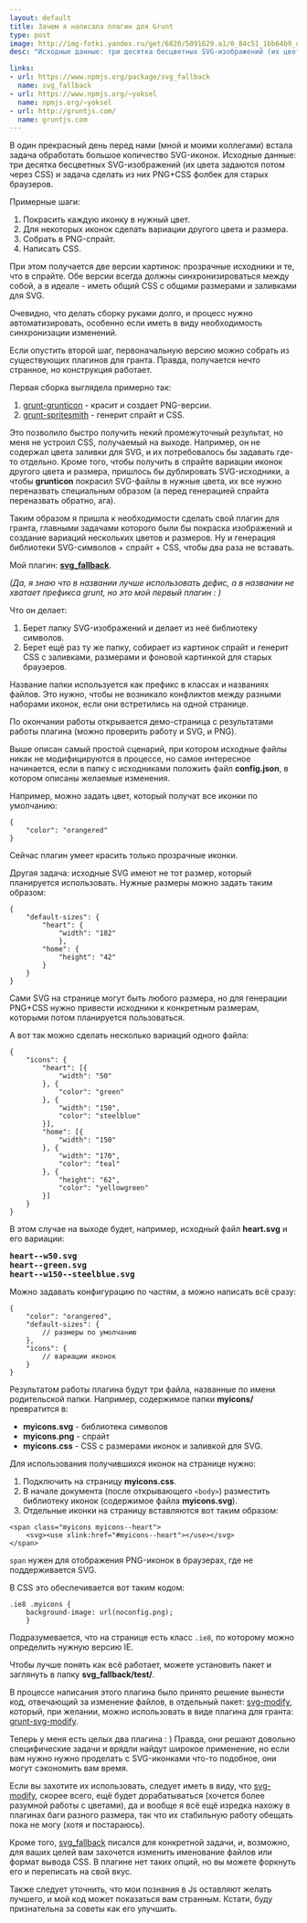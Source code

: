 ```yaml
---
layout: default
title: Зачем я написала плагин для Grunt
type: post
image: http://img-fotki.yandex.ru/get/6820/5091629.a1/0_84c51_1bb64b9_orig
desc: "Исходные данные: три десятка бесцветных SVG-изображений (их цвета задаются потом через CSS) и задача сделать из них PNG+CSS фолбек для старых браузеров."

links:
- url: https://www.npmjs.org/package/svg_fallback
  name: svg_fallback
- url: https://www.npmjs.org/~yoksel
  name: npmjs.org/~yoksel
- url: http://gruntjs.com/
  name: gruntjs.com
---
```


В один прекрасный день перед нами (мной и моими коллегами) встала задача обработать большое количество SVG-иконок.
Исходные данные: три десятка бесцветных SVG-изображений (их цвета задаются потом через CSS) и задача сделать из них PNG+CSS фолбек для старых браузеров.<!--more-->

Примерные шаги:

1. Покрасить каждую иконку в нужный цвет.
2. Для некоторых иконок сделать вариации другого цвета и размера.
3. Собрать в PNG-спрайт.
4. Написать CSS.

При этом получается две версии картинок: прозрачные исходники и те, что в спрайте. Обе версии всегда должны синхронизироваться между собой, а в идеале - иметь общий CSS c общими размерами и заливками для SVG.

Очевидно, что делать сборку руками долго, и процесс нужно автоматизировать, особенно если иметь в виду необходимость синхронизации изменений.

Если опустить второй шаг, первоначальную версию можно собрать из существующих плагинов для гранта. Правда, получается нечто странное, но конструкция работает.

Первая сборка выглядела примерно так:

1. <a href="https://www.npmjs.org/package/grunt-grunticon">grunt-grunticon</a> - красит и создает PNG-версии.
2. <a href="https://www.npmjs.org/package/grunt-spritesmith">grunt-spritesmith</a> - генерит спрайт и CSS.

Это позволило быстро получить некий промежуточный результат, но меня не устроил CSS, получаемый на выходе. Например, он не содержал цвета заливки для SVG, и их потребовалось бы задавать где-то отдельно. Кроме того, чтобы получить в спрайте вариации иконок другого цвета и размера, пришлось бы дублировать SVG-исходники, а чтобы <b>grunticon</b> покрасил SVG-файлы в нужные цвета, их все нужно переназвать специальным образом (а перед генерацией спрайта переназвать обратно, ага).

Таким образом я пришла к необходимости сделать свой плагин для гранта, главными задачами которого были бы покраска изображений и создание вариаций нескольких цветов и размеров. Ну и генерация библиотеки SVG-символов + спрайт + CSS, чтобы два раза не вставать.

Мой плагин: <b><a href="https://www.npmjs.org/package/svg_fallback">svg_fallback</a></b>.

<i>(Да, я знаю что в названии лучше использовать дефис, а в названии не хватает префикса grunt, но это мой первый плагин : )</i>

Что он делает:

1. Берет папку SVG-изображений и делает из неё библиотеку символов.
2. Берет ещё раз ту же папку, собирает из картинок спрайт и генерит CSS с заливками, размерами и фоновой картинкой для старых браузеров.

Название папки используется как префикс в классах и названиях файлов. Это нужно, чтобы не возникало конфликтов между разными наборами иконок, если они встретились на одной странице.

По окончании работы открывается демо-страница с результатами работы плагина (можно проверить работу и SVG, и PNG).

Выше описан самый простой сценарий, при котором исходные файлы никак не модифицируются в процессе, но самое интересное начинается, если в папку с исходниками положить файл <b>config.json</b>, в котором описаны желаемые изменения.

Например, можно задать цвет, который получат все иконки по умолчанию:

<pre><code class="language-javascript">{
    "color": "orangered"
}</code></pre>

Сейчас плагин умеет красить только прозрачные иконки.

Другая задача: исходные SVG имеют не тот размер, который планируется использовать. Нужные размеры можно задать таким образом:

<pre><code class="language-javascript">{
    "default-sizes": {
        "heart": {
            "width": "182"
            },
        "home": {
            "height": "42"
        }
    }
}</code></pre>

Сами SVG на странице могут быть любого размера, но для генерации PNG+CSS нужно привести исходники к конкретным размерам, которыми потом планируется пользоваться.

А вот так можно сделать несколько вариаций одного файла:

<pre><code class="language-javascript">{
    "icons": {
        "heart": [{
            "width": "50"
        }, {
            "color": "green"
        }, {
            "width": "150",
            "color": "steelblue"
        }],
        "home": [{
            "width": "150"
        }, {
            "width": "170",
            "color": "teal"
        }, {
            "height": "62",
            "color": "yellowgreen"
        }]
    }
}</code></pre>

В этом случае на выходе будет, например, исходный файл <b>heart.svg</b> и его вариации:

<pre><b>heart--w50.svg
heart--green.svg
heart--w150--steelblue.svg</b></pre>

Можно задавать конфигурацию по частям, а можно написать всё сразу:

<pre><code class="language-javascript">{
    "color": "orangered",
    "default-sizes": {
        // размеры по умолчанию
    },
    "icons": {
        // вариации иконок
    }
}</code></pre>

Результатом работы плагина будут три файла, названные по имени родительской папки. Например, содержимое папки <b>myicons/</b> превратится в:

- <b>myicons.svg</b> - библиотека символов
- <b>myicons.png</b> - спрайт
- <b>myicons.css</b> - CSS с размерами иконок и заливкой для SVG.

Для использования получившихся иконок на странице нужно:

1. Подключить на страницу <b>myicons.css</b>.
2. В начале документа (после открывающего <code>&lt;body></code>) разместить библиотеку иконок (содержимое файла <b>myicons.svg</b>).
3. Отдельные иконки на страницу вставляются вот таким образом:

 <pre><code class="language-markup">&lt;span class="myicons myicons--heart">
    &lt;svg>&lt;use xlink:href="#myicons--heart">&lt;/use>&lt;/svg>
&lt;/span></code></pre>

<code>span</code> нужен для отображения PNG-иконок в браузерах, где не поддерживается SVG.

В CSS это обеспечивается вот таким кодом:

<pre><code class="language-css">.ie8 .myicons {
    background-image: url(noconfig.png);
    }</code></pre>

Подразумевается, что на странице есть класс <code>.ie8</code>, по которому можно определить нужную версию IE.

Чтобы лучше понять как всё работает, можете установить пакет и заглянуть в папку <b>svg_fallback/test/</b>.

В процессе написания этого плагина было принято решение вынести код, отвечающий за изменение файлов, в отдельный пакет: <a href="https://www.npmjs.org/package/svg-modify">svg-modify</a>, который, при желании, можно использовать в виде плагина для гранта: <a href="https://www.npmjs.org/package/grunt-svg-modify">grunt-svg-modify</a>.

Теперь у меня есть целых два плагина : ) Правда, они решают довольно специфические задачи и врядли найдут широкое применение, но если вам нужно нужно проделать с SVG-иконками что-то подобное, они могут сэкономить вам время.

Если вы захотите их использовать, следует иметь в виду, что <a href="https://www.npmjs.org/package/svg-modify">svg-modify</a>, скорее всего, ещё будет дорабатываться (хочется более разумной работы с цветами), да и вообще я всё ещё изредка нахожу в плагинах баги разного размера, так что их стабильную работу обещать пока не могу (хотя и постараюсь).

Кроме того, <a href="https://www.npmjs.org/package/svg_fallback">svg_fallback</a> писался для конкретной задачи, и, возможно, для ваших целей вам захочется изменить именование файлов или формат вывода CSS. В плагине нет таких опций, но вы можете форкнуть его и переписать на свой вкус.

Также следует уточнить, что мои познания в Js оставляют желать лучшего, и мой код может показаться вам странным. Кстати, буду признательна за советы как его улучшить.

